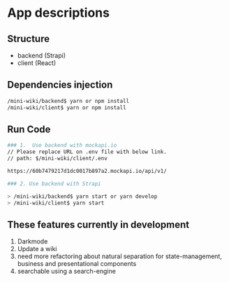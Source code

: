 # App descriptions

## Structure

- backend (Strapi)
- client (React)

## Dependencies injection

```sh
/mini-wiki/backend$ yarn or npm install
/mini-wiki/client$ yarn or npm install
```

## Run Code

```sh
### 1.  Use backend with mockapi.io
// Please replace URL on .env file with below link.
// path: $/mini-wiki/client/.env

https://60b7479217d1dc0017b897a2.mockapi.io/api/v1/
```

```sh
### 2. Use backend with Strapi

> /mini-wiki/backend$ yarn start or yarn develop
> /mini-wiki/client$ yarn start
```

## These features currently in development

1. Darkmode
2. Update a wiki
3. need more refactoring about natural separation for state-management, business and presentational components
4. searchable using a search-engine
